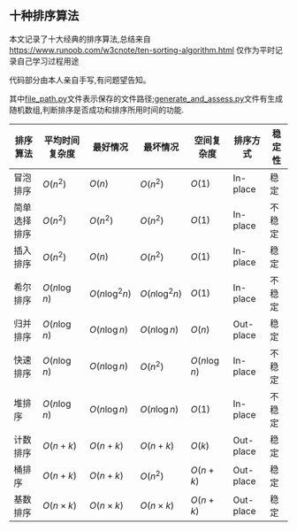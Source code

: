 ## 十种排序算法

本文记录了十大经典的排序算法,总结来自 https://www.runoob.com/w3cnote/ten-sorting-algorithm.html 仅作为平时记录自己学习过程用途

代码部分由本人亲自手写,有问题望告知。

其中[file_path.py](https://github.com/water674/Zergen.X/blob/%E6%8E%92%E5%BA%8F/file_path.py)文件表示保存的文件路径;[generate_and_assess.py]([https://github.com/water674/Zergen.X/blob/%E6%8E%92%E5%BA%8F/generate_and_assess.py](https://github.com/water674/LeeCode/blob/main/other/Sort/generate_and_assess.py))文件有生成随机数组,判断排序是否成功和排序所用时间的功能.

  | 排序算法     | 平均时间复杂度 | 最好情况        | 最坏情况          | 空间复杂度     |   排序方式   | 稳定性   |
  | ------------ | ------------- | -------------  | -----------------| -----------   | ---------    | --------|
  | 冒泡排序     | $O(n^2)$       | $O(n)$         |  $O(n^2)$        | $O(1)$        | In-place     | 稳定     |
  | 简单选择排序  |$O(n^2)$       | $O(n^2)$       |  $O(n^2)$         | $O(1)$       | In-place     | 不稳定   | 
  | 插入排序     | $O(n^2)$       | $O(n)$         | $O(n^2)$          | $O(1)$       | In-place     | 稳定     |
  | 希尔排序     | $O(n \log n)$  |$O(n \log^{2}n)$|$O(n \log^{2}n)$   | $O(1)$       | In-place     | 不稳定   | 
  | 归并排序     |$O(n \log n)$   | $O(n \log n)$  | $O(n \log n)$     | $O(n)$       | Out-place    | 稳定     |
  | 快速排序     | $O(n \log n)$  | $O(n \log n)$  | $O(n^2)$          | $O(n \log n)$| In-place     | 不稳定   | 
  | 堆排序       |$O(n \log n)$   |$O(n \log n)$   | $O(n \log n)$     | $O(1)$       | In-place     | 不稳定   | 
  | 计数排序     | $O(n+k)$       | $O(n+k)$       | $O(n+k)$          | $O(k)$       | Out-place    | 稳定     | 
  | 桶排序       | $O(n+k)$       | $O(n+k)$       | $O(n^2)$          | $O(n+k)$     | Out-place    | 稳定     |
  | 基数排序     | $O(n \times k)$| $O(n \times k)$| $O(n \times k)$   | $O(n+k)$     | Out-place    | 稳定     | 

